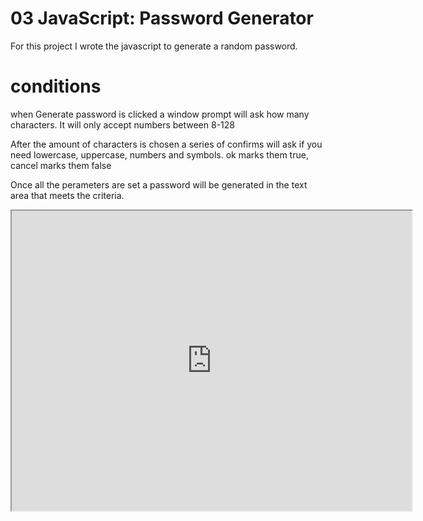 # 03 JavaScript: Password Generator

For this project I wrote the javascript to generate a random password.

# conditions
  when Generate password is clicked a window prompt will ask how many characters.  It will only accept numbers between 8-128
   
   After the amount of characters is chosen a series of confirms will ask if you need lowercase, uppercase, numbers and symbols.  ok marks them true, cancel marks them false
   
   Once all the perameters are set a password will be generated in the text area that meets the criteria.
   
   
   <iframe src="https://drive.google.com/file/d/1TkTGPAxoPPwJfHlZzyd8w-8eNT6DAF3x/preview" width="640" height="480"></iframe>
